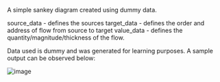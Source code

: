 A simple sankey diagram created using dummy data.

source_data - defines the sources 
target_data - defines the order and address of flow from source to target
value_data - defines the quantity/magnitude/thickness of the flow.

Data used is dummy and was generated for learning purposes. A sample output can be observed below:

![image](https://github.com/rishikeshsreehari/visualisations/assets/14956650/7694c7b7-774e-4978-9fb7-af7092b7bf30)
